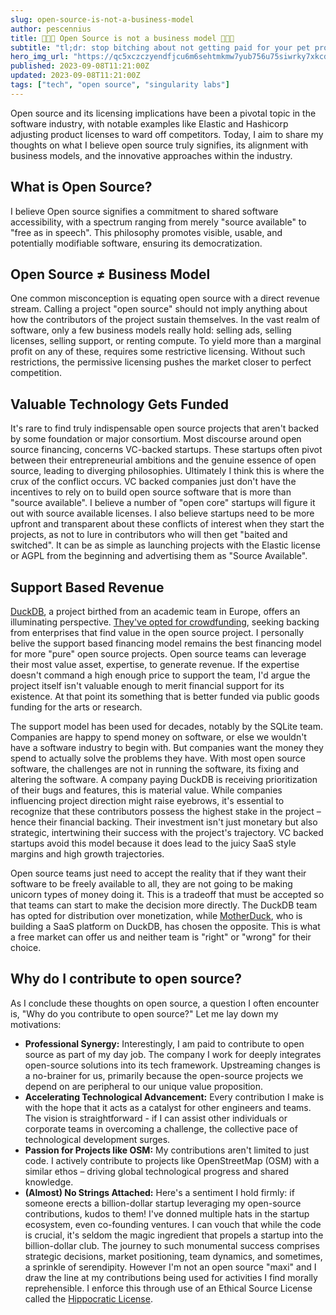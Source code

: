 ```yaml
---
slug: open-source-is-not-a-business-model
author: pescennius
title: 👏👏👏 Open Source is not a business model 👏👏👏
subtitle: "tl;dr: stop bitching about not getting paid for your pet projects"
hero_img_url: "https://qc5xczczyendfjcu6m6sehtmkmw7yub756u75siwrky7xkcdbjxa.arweave.net/gLtxZFnBGjKkVPM9Ih5sUy38UD_vqf7JFoqx-6hDCm4"
published: 2023-09-08T11:21:00Z
updated: 2023-09-08T11:21:00Z
tags: ["tech", "open source", "singularity labs"]
---
```


Open source and its licensing implications have been a pivotal topic in the software industry, with notable examples like Elastic and Hashicorp adjusting product licenses to ward off competitors. Today, I aim to share my thoughts on what I believe open source truly signifies, its alignment with business models, and the innovative approaches within the industry.

## What is Open Source?

I believe Open source signifies a commitment to shared software accessibility, with a spectrum ranging from merely "source available" to "free as in speech". This philosophy promotes visible, usable, and potentially modifiable software, ensuring its democratization.

## Open Source ≠ Business Model

One common misconception is equating open source with a direct revenue stream. Calling a project "open source" should not imply anything about how the contributors of the project sustain themselves. In the vast realm of software, only a few business models really hold: selling ads, selling licenses, selling support, or renting compute. To yield more than a marginal profit on any of these, requires some restrictive licensing. Without such restrictions, the permissive licensing pushes the market closer to perfect competition.

## Valuable Technology Gets Funded

It's rare to find truly indispensable open source projects that aren't backed by some foundation or major consortium. Most discourse around open source financing, concerns VC-backed startups. These startups often pivot between their entrepreneurial ambitions and the genuine essence of open source, leading to diverging philosophies. Ultimately I think this is where the crux of the conflict occurs. VC backed companies just don't have the incentives to rely on to build open source software that is more than "source available". I believe a number of "open core" startups will figure it out with source available licenses. I also believe startups need to be more upfront and transparent about these conflicts of interest when they start the projects, as not to lure in contributors who will then get "baited and switched". It can be as simple as launching projects with the Elastic license or AGPL from the beginning and advertising them as "Source Available". 

## Support Based Revenue

[DuckDB](https://duckdb.org/), a project birthed from an academic team in Europe, offers an illuminating perspective. [They've opted for crowdfunding](https://duckdblabs.com/), seeking backing from enterprises that find value in the open source project. I personally belive the support based financing model remains the best financing model for more "pure" open source projects. Open source teams can leverage their most value asset, expertise, to generate revenue. If the expertise doesn't command a high enough price to support the team, I'd argue the project itself isn't valuable enough to merit financial support for its existence. At that point its something that is better funded via public goods funding for the arts or research. 

The support model has been used for decades, notably by the SQLite team. Companies are happy to spend money on software, or else we wouldn't have a software industry to begin with. But companies want the money they spend to actually solve the problems they have. With most open source software, the challenges are not in running the software, its fixing and altering the software. A company paying DuckDB is receiving prioritization of their bugs and features, this is material value. While companies influencing project direction might raise eyebrows, it's essential to recognize that these contributors possess the highest stake in the project – hence their financial backing. Their investment isn't just monetary but also strategic, intertwining their success with the project's trajectory. VC backed startups avoid this model because it does lead to the juicy SaaS style margins and high growth trajectories.

Open source teams just need to accept the reality that if they want their software to be freely available to all, they are not going to be making unicorn types of money doing it. This is a tradeoff that must be accepted so that teams can start to make the decision more directly. The DuckDB team has opted for distribution over monetization, while [MotherDuck](https://motherduck.com/), who is building a SaaS platform on DuckDB, has chosen the opposite. This is what a free market can offer us and neither team is "right" or "wrong" for their choice. 


## Why do I contribute to open source?

As I conclude these thoughts on open source, a question I often encounter is, "Why do you contribute to open source?" Let me lay down my motivations:

* **Professional Synergy:** Interestingly, I am paid to contribute to open source as part of my day job. The company I work for deeply integrates open-source solutions into its tech framework. Upstreaming changes is a no-brainer for us, primarily because the open-source projects we depend on are peripheral to our unique value proposition.
* **Accelerating Technological Advancement:** Every contribution I make is with the hope that it acts as a catalyst for other engineers and teams. The vision is straightforward - if I can assist other individuals or corporate teams in overcoming a challenge, the collective pace of technological development surges.
* **Passion for Projects like OSM:** My contributions aren't limited to just code. I actively contribute to projects like OpenStreetMap (OSM) with a similar ethos – driving global technological progress and shared knowledge.
* **(Almost) No Strings Attached:** Here's a sentiment I hold firmly: if someone erects a billion-dollar startup leveraging my open-source contributions, kudos to them! I've donned multiple hats in the startup ecosystem, even co-founding ventures. I can vouch that while the code is crucial, it's seldom the magic ingredient that propels a startup into the billion-dollar club. The journey to such monumental success comprises strategic decisions, market positioning, team dynamics, and sometimes, a sprinkle of serendipity. However I'm not an open source "maxi" and I draw the line at my contributions being used for activities I find morally reprehensible. I enforce this through use of an Ethical Source License called the [Hippocratic License](https://firstdonoharm.dev/learn/). 

